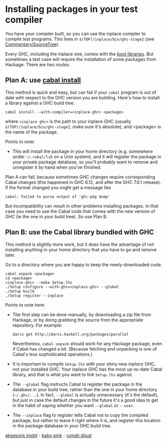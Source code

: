 # Installing packages in your test compiler


You have your compiler built, so you can use the inplace compiler to compile test programs.  This lives in `$(TOP)/inplace/bin/ghc-stage2` (see [Commentary/SourceTree](commentary/source-tree)).  


Every GHC, including the inplace one, comes with the [boot libraries](commentary/libraries).  But sometimes a test case will require the installation of some packages from Hackage.  There are two routes.

## Plan A: use [ cabal install](http://hackage.haskell.org/trac/hackage/wiki/CabalInstall)


This method is quick and easy, but can fail if your `cabal` program is out of date with respect to the GHC version you are building.  Here's how to install a library against a GHC build tree:

```wiki
cabal install --with-compiler=<inplace-ghc> <package>
```


where `<inplace ghc>` is the path to your inplace GHC (usually `$(TOP)/inplace/bin/ghc-stage2`; make sure it's absolute), and \<package\> is the name of the package.


Points to note:

- This will install the package in your home directory (e.g. somewhere under `~/.cabal/lib` on a Unix system), and it will register the package in your private package database, so you'll probably want to remove and unregister it by hand when you've finished.


Plan A can fail, because sometimes GHC changes require corresponding Cabal changes (this happened in GHC 6.12, and after the GHC 7.6.1 release). If the format changed you might get a message like

```wiki
cabal: failed to parse output of 'ghc-pkg dump'
```


But incompatibility can result in other problems installing packages. In that case you need to use the Cabal code that comes with the new version of GHC (ie the one in your build tree).  So use Plan B.

## Plan B: use the Cabal library bundled with GHC


This method is slightly more work, but it does have the advantage of not installing anything in your home directory that you have to go and remove later.


Go to a directory where you are happy to keep the newly-downloaded code.

```wiki
cabal unpack <package>
cd <package>
<inplace-ghc> --make Setup.lhs
./Setup configure --with-ghc=<inplace-ghc> --global
./Setup build
./Setup register --inplace
```


Points to note here:

- The first step can be done manually, by downloading a zip file from Hackage, or by doing grabbing the source from the appropriate repository.  For example:

  ```wiki
  darcs get http://darcs.haskell.org/packages/parallel
  ```

  Nevertheless, `cabal unpack` should work for any Hackage package, even if Cabal has changed a bit.  (Because fetching and unpacking is one of Cabal's less sophisticated operations.)

- It is important to compile `Setup.lhs` with your shiny new *inplace* GHC, not your installed GHC.  Your inplace GHC has the most up-to-date Cabal library, and that is what you want to link `Setup.lhs` against.

- The `--global` flag instructs Cabal to register the package in the database in your build tree, rather than the one in your home directory (`~/.ghc/...`).  In fact, `--global` is actually unnecessary (it's the default), but just in case the default changes in the future it's a good idea to get in the habit of saying whether you want `--global` or `--user`.

- The `--inplace` flag to register tells Cabal not to copy the compiled package, but rather to leave it right where it is, and register this location in the package database in your GHC build tree.

[ aksesoris mobil](http://www.detikauto.com/) -  [ baby pink](http://www.grosir-kosmetik.com/6-baby-pink-cream-pemutih-kulit) -  [ rumah dijual](http://www.propertykita.com/rumah.html)